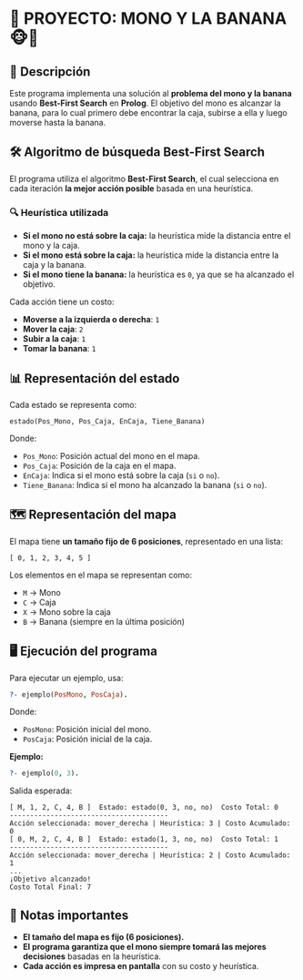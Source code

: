 # 📌 PROYECTO: MONO Y LA BANANA 🐵🍌

## 📖 Descripción
Este programa implementa una solución al **problema del mono y la banana** usando **Best-First Search** en **Prolog**. El objetivo del mono es alcanzar la banana, para lo cual primero debe encontrar la caja, subirse a ella y luego moverse hasta la banana.

## 🛠️ Algoritmo de búsqueda Best-First Search
El programa utiliza el algoritmo **Best-First Search**, el cual selecciona en cada iteración **la mejor acción posible** basada en una heurística.

### 🔍 Heurística utilizada
- **Si el mono no está sobre la caja:** la heurística mide la distancia entre el mono y la caja.
- **Si el mono está sobre la caja:** la heurística mide la distancia entre la caja y la banana.
- **Si el mono tiene la banana:** la heurística es `0`, ya que se ha alcanzado el objetivo.

Cada acción tiene un costo:
- **Moverse a la izquierda o derecha**: `1`
- **Mover la caja**: `2`
- **Subir a la caja**: `1`
- **Tomar la banana**: `1`

## 📊 Representación del estado
Cada estado se representa como:
```
estado(Pos_Mono, Pos_Caja, EnCaja, Tiene_Banana)
```
Donde:
- `Pos_Mono`: Posición actual del mono en el mapa.
- `Pos_Caja`: Posición de la caja en el mapa.
- `EnCaja`: Indica si el mono está sobre la caja (`si` o `no`).
- `Tiene_Banana`: Indica si el mono ha alcanzado la banana (`si` o `no`).

## 🗺️ Representación del mapa
El mapa tiene **un tamaño fijo de 6 posiciones**, representado en una lista:
```
[ 0, 1, 2, 3, 4, 5 ]
```
Los elementos en el mapa se representan como:
- `M` → Mono
- `C` → Caja
- `X` → Mono sobre la caja
- `B` → Banana (siempre en la última posición)

## 🖥️ Ejecución del programa
Para ejecutar un ejemplo, usa:
```prolog
?- ejemplo(PosMono, PosCaja).
```
Donde:
- `PosMono`: Posición inicial del mono.
- `PosCaja`: Posición inicial de la caja.

**Ejemplo:**
```prolog
?- ejemplo(0, 3).
```
Salida esperada:
```
[ M, 1, 2, C, 4, B ]  Estado: estado(0, 3, no, no)  Costo Total: 0
---------------------------------------
Acción seleccionada: mover_derecha | Heurística: 3 | Costo Acumulado: 0
[ 0, M, 2, C, 4, B ]  Estado: estado(1, 3, no, no)  Costo Total: 1
---------------------------------------
Acción seleccionada: mover_derecha | Heurística: 2 | Costo Acumulado: 1
...
¡Objetivo alcanzado!
Costo Total Final: 7
```

## 📌 Notas importantes
- **El tamaño del mapa es fijo (6 posiciones).**
- **El programa garantiza que el mono siempre tomará las mejores decisiones** basadas en la heurística.
- **Cada acción es impresa en pantalla** con su costo y heurística.

